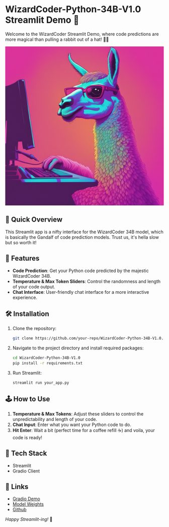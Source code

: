 # WizardCoder-Python-34B-V1.0 Streamlit Demo 🎈

Welcome to the WizardCoder Streamlit Demo, where code predictions are more magical than pulling a rabbit out of a hat! 🐰✨

![Llama](llama.png)

## 🚀 Quick Overview

This Streamlit app is a nifty interface for the WizardCoder 34B model, which is basically the Gandalf of code prediction models. Trust us, it's hella slow but so worth it!

## 📜 Features

- **Code Prediction**: Get your Python code predicted by the majestic WizardCoder 34B.
- **Temperature & Max Token Sliders**: Control the randomness and length of your code output.
- **Chat Interface**: User-friendly chat interface for a more interactive experience.

## 🛠️ Installation

1. Clone the repository:

   ```bash
   git clone https://github.com/your-repo/WizardCoder-Python-34B-V1.0.git
   ```

2. Navigate to the project directory and install required packages:

   ```bash
   cd WizardCoder-Python-34B-V1.0
   pip install -r requirements.txt
   ```

3. Run Streamlit:

   ```bash
   streamlit run your_app.py
   ```

## 🕹️ How to Use

1. **Temperature & Max Tokens**: Adjust these sliders to control the unpredictability and length of your code.
2. **Chat Input**: Enter what you want your Python code to do.
3. **Hit Enter**: Wait a bit (perfect time for a coffee refill ☕) and voila, your code is ready!

## 🤖 Tech Stack

- Streamlit
- Gradio Client

## 🔗 Links

- [Gradio Demo](http://47.103.63.15:50085/)
- [Model Weights](https://huggingface.co/WizardLM/WizardCoder-Python-34B-V1.0)
- [Github](https://github.com/nlpxucan/WizardLM/tree/main/WizardCoder)

_Happy Streamlit-ing!_ 🎈
